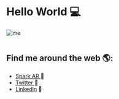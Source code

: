 # Hello World 💻

![me](https://raw.githubusercontent.com/GilbertoNavaMarcos/GilbertoNavaMarcos/main/GNM.gif)

```js
```

## Find me around the web 🌎:
- <a href="https://www.facebook.com/sparkarhub/portfolios/fb/gilberto.navamarcos/"> Spark AR </a> 📁
- <a href="https://twitter.com/Gilberto_NM"> Twitter </a> 🔗
- <a href="https://www.linkedin.com/in/gilberto-nava-marcos/"> LinkedIn</a> 💼
